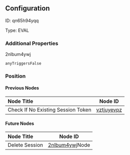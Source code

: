# <nil>
## Configuration
ID:  qn65h94yqq

Type: EVAL 







### Additional Properties
2nlbum4ywj
```string 
anyTriggersFalse
```





### Position

#### Previous Nodes
| Node Title | Node ID |
| :------------- | ------------ |
| Check If No Existing Session Token | [vztjuyevpz](./vztjuyevpz.md) | 
 
 #### Future Nodes
| Node Title | Node ID |
| :------------- | ------------ |
| Delete Session |[2nlbum4ywj](./2nlbum4ywj.md)Node |[hk1hymxs4y](./hk1hymxs4y.md) | 